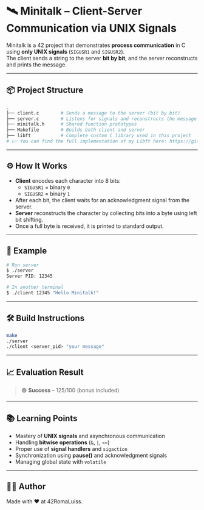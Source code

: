 # 🛰️ Minitalk – Client-Server Communication via UNIX Signals

Minitalk is a 42 project that demonstrates **process communication** in C using **only UNIX signals** (`SIGUSR1` and `SIGUSR2`).  
The client sends a string to the server **bit by bit**, and the server reconstructs and prints the message.

---

## 📦 Project Structure

```bash
.
├── client.c        # Sends a message to the server (bit by bit)
├── server.c        # Listens for signals and reconstructs the message
├── minitalk.h      # Shared function prototypes
├── Makefile        # Builds both client and server
├── libft           # Complete custom C library used in this project
# 👉 You can find the full implementation of my Libft here: https://github.com/Marcy22P/Libft.git
```

---

## ⚙️ How It Works

- **Client** encodes each character into 8 bits:
  - `SIGUSR1` = binary `0`
  - `SIGUSR2` = binary `1`
- After each bit, the client waits for an acknowledgment signal from the server.
- **Server** reconstructs the character by collecting bits into a byte using left bit shifting.
- Once a full byte is received, it is printed to standard output.

---

## 🧠 Example

```bash
# Run server
$ ./server
Server PID: 12345

# In another terminal
$ ./client 12345 "Hello Minitalk!"
```

---

## 🛠️ Build Instructions

```bash
make
./server
./client <server_pid> "your message"
```

---

## 📈 Evaluation Result

> 🟢 **Success** – 125/100 (bonus included)

---

## 📚 Learning Points

- Mastery of **UNIX signals** and asynchronous communication
- Handling **bitwise operations** (`&`, `|`, `<<`)
- Proper use of **signal handlers** and `sigaction`
- Synchronization using **pause()** and acknowledgment signals
- Managing global state with `volatile`

---

## 👨‍🚀 Author

Made with ❤️ at 42RomaLuiss.
